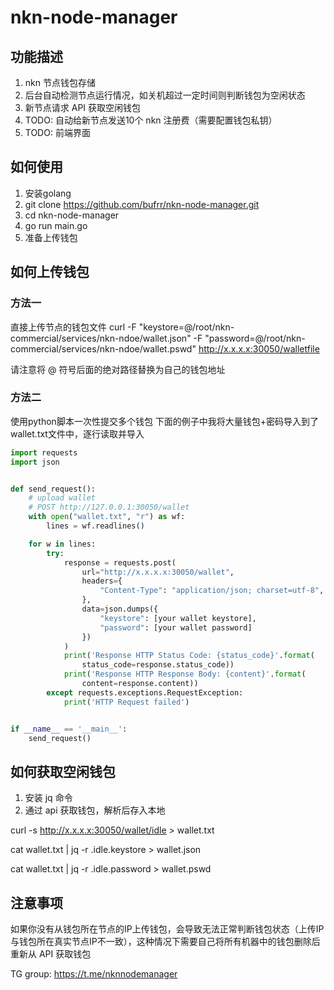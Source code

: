 # nkn-node-manager

## 功能描述

1. nkn 节点钱包存储
2. 后台自动检测节点运行情况，如关机超过一定时间则判断钱包为空闲状态
3. 新节点请求 API 获取空闲钱包
4. TODO: 自动给新节点发送10个 nkn 注册费（需要配置钱包私钥）
5. TODO: 前端界面


## 如何使用

1. 安装golang
2. git clone https://github.com/bufrr/nkn-node-manager.git
3. cd nkn-node-manager
4. go run main.go
5. 准备上传钱包

## 如何上传钱包

### 方法一

直接上传节点的钱包文件
curl -F "keystore=@/root/nkn-commercial/services/nkn-ndoe/wallet.json" -F "password=@/root/nkn-commercial/services/nkn-ndoe/wallet.pswd" http://x.x.x.x:30050/walletfile

请注意将 @ 符号后面的绝对路径替换为自己的钱包地址

### 方法二

使用python脚本一次性提交多个钱包
下面的例子中我将大量钱包+密码导入到了wallet.txt文件中，逐行读取并导入

```python
import requests
import json


def send_request():
    # upload wallet
    # POST http://127.0.0.1:30050/wallet
    with open("wallet.txt", "r") as wf:
        lines = wf.readlines()

    for w in lines:
        try:
            response = requests.post(
                url="http://x.x.x.x:30050/wallet",
                headers={
                    "Content-Type": "application/json; charset=utf-8",
                },
                data=json.dumps({
                    "keystore": [your wallet keystore],
                    "password": [your wallet password]
                })
            )
            print('Response HTTP Status Code: {status_code}'.format(
                status_code=response.status_code))
            print('Response HTTP Response Body: {content}'.format(
                content=response.content))
        except requests.exceptions.RequestException:
            print('HTTP Request failed')


if __name__ == '__main__':
    send_request()

```

## 如何获取空闲钱包

1. 安装 jq 命令
2. 通过 api 获取钱包，解析后存入本地

curl -s http://x.x.x.x:30050/wallet/idle > wallet.txt

cat wallet.txt | jq -r .idle.keystore > wallet.json

cat wallet.txt | jq -r .idle.password > wallet.pswd


## 注意事项

如果你没有从钱包所在节点的IP上传钱包，会导致无法正常判断钱包状态（上传IP与钱包所在真实节点IP不一致），这种情况下需要自己将所有机器中的钱包删除后重新从 API 获取钱包












TG group: https://t.me/nknnodemanager
